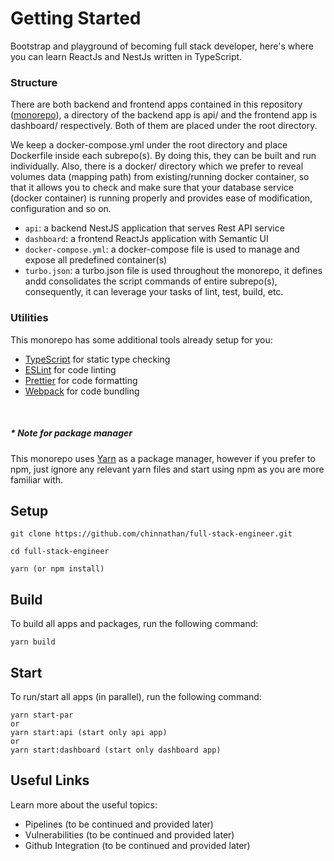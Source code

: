 # Getting Started

Bootstrap and playground of becoming full stack developer, here's where you can learn ReactJs and NestJs written in TypeScript.

### Structure

There are both backend and frontend apps contained in this repository ([monorepo](https://monorepo.tools)), a directory of the backend app is api/ and the frontend app is dashboard/ respectively. Both of them are placed under the root directory.

We keep a docker-compose.yml under the root directory and place Dockerfile inside each subrepo(s). By doing this, they can be built and run individually. Also, there is a docker/ directory which we prefer to reveal volumes data (mapping path) from existing/running docker container, so that it allows you to check and make sure that your database service (docker container) is running properly and provides ease of modification, configuration and so on.

- `api`: a backend NestJS application that serves Rest API service
- `dashboard`: a frontend ReactJs application with Semantic UI
- `docker-compose.yml`: a docker-compose file is used to manage and expose all predefined container(s)
- `turbo.json`: a turbo.json file is used throughout the monorepo, it defines andd consolidates the script commands of entire subrepo(s), consequently, it can leverage your tasks of lint, test, build, etc.

### Utilities

This monorepo has some additional tools already setup for you:

- [TypeScript](https://www.typescriptlang.org) for static type checking
- [ESLint](https://eslint.org) for code linting
- [Prettier](https://prettier.io) for code formatting
- [Webpack](https://webpack.js.org) for code bundling

&nbsp;
##### * <em>Note for package manager</em>

This monorepo uses [Yarn](https://classic.yarnpkg.com/lang/en/) as a package manager, however if you prefer to npm, just ignore any relevant yarn files and start using npm as you are more familiar with.

## Setup

```
git clone https://github.com/chinnathan/full-stack-engineer.git

cd full-stack-engineer

yarn (or npm install)
```

## Build

To build all apps and packages, run the following command:

```
yarn build
```

## Start

To run/start all apps (in parallel), run the following command:

```
yarn start-par
or
yarn start:api (start only api app)
or
yarn start:dashboard (start only dashboard app)
```

## Useful Links

Learn more about the useful topics:

- Pipelines (to be continued and provided later)
- Vulnerabilities (to be continued and provided later)
- Github Integration (to be continued and provided later)
